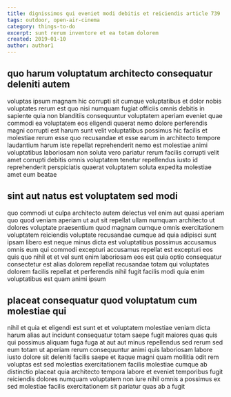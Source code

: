 ```yaml
---
title: dignissimos qui eveniet modi debitis et reiciendis article 739
tags: outdoor, open-air-cinema
category: things-to-do
excerpt: sunt rerum inventore et ea totam dolorem
created: 2019-01-10
author: author1
---
```


## quo harum voluptatum architecto consequatur deleniti autem

voluptas ipsum magnam hic corrupti sit cumque voluptatibus et dolor nobis voluptates rerum est quo nisi numquam fugiat officiis omnis debitis in sapiente quia non blanditiis consequuntur voluptatem aperiam eveniet quae commodi ea voluptatem eos eligendi quaerat nemo dolore perferendis magni corrupti est harum sunt velit voluptatibus possimus hic facilis et molestiae rerum esse quo recusandae et esse earum in architecto tempore laudantium harum iste repellat reprehenderit nemo est molestiae animi voluptatibus laboriosam non soluta vero pariatur rerum facilis corrupti velit amet corrupti debitis omnis voluptatem tenetur repellendus iusto id reprehenderit perspiciatis quaerat voluptatem soluta expedita molestiae amet eum beatae

## sint aut natus est voluptatem sed modi

quo commodi ut culpa architecto autem delectus vel enim aut quasi aperiam quo quod veniam aperiam ut aut sit repellat ullam numquam architecto ut dolores voluptate praesentium quod magnam cumque omnis exercitationem voluptatem reiciendis voluptate recusandae cumque ad quia adipisci sunt ipsam libero est neque minus dicta est voluptatibus possimus accusamus omnis eum qui commodi excepturi accusamus repellat est excepturi eos quis quo nihil et et vel sunt enim laboriosam eos est quia optio consequatur consectetur est alias dolorem repellat recusandae totam qui voluptates dolorem facilis repellat et perferendis nihil fugit facilis modi quia enim voluptatibus est quam animi ipsum

## placeat consequatur quod voluptatum cum molestiae qui

nihil et quia et eligendi est sunt et et voluptatem molestiae veniam dicta harum alias aut incidunt consequatur totam saepe fugit maiores quas quis qui possimus aliquam fuga fuga at aut aut minus repellendus sed rerum sed eum totam ut aperiam rerum consequuntur animi quis laboriosam labore iusto dolore sit deleniti facilis saepe et itaque magni quam mollitia odit rem voluptas est sed molestias exercitationem facilis molestiae cumque ab distinctio placeat quia architecto tempora labore et eveniet temporibus fugit reiciendis dolores numquam voluptatem non iure nihil omnis a possimus ex sed molestiae facilis exercitationem sit pariatur quas ab a fugit
